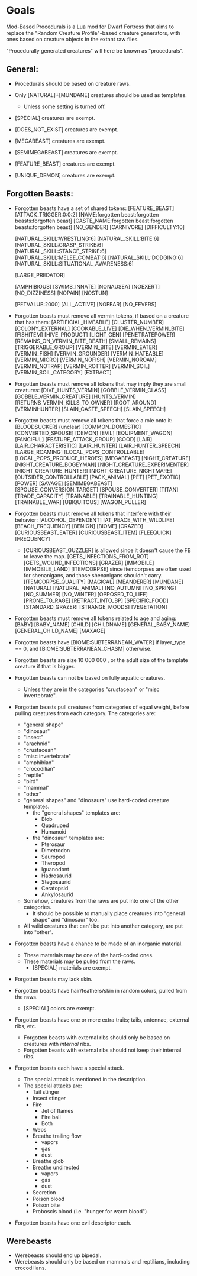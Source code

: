 # Goals

Mod-Based Procedurals is a Lua mod for Dwarf 
Fortress that aims to replace the "Random Creature Profile"-based creature generators, with ones based on creature objects in the extant raw files.

"Procedurally generated creatures" will here be known as "procedurals".

## General:

- Procedurals should be based on creature raws.


- Only [NATURAL]+[MUNDANE] creatures should be used as templates.
	- Unless some setting is turned off.

- [SPECIAL] creatures are exempt.

- [DOES_NOT_EXIST] creatures are exempt.

- [MEGABEAST] creatures are exempt.

- [SEMIMEGABEAST] creatures are exempt.

- [FEATURE_BEAST] creatures are exempt.

- [UNIQUE_DEMON] creatures are exempt.


## Forgotten Beasts:

- Forgotten beasts have a set of shared tokens:
    [FEATURE_BEAST]
    [ATTACK_TRIGGER:0:0:2]
    [NAME:forgotten beast:forgotten beasts:forgotten beast]
    [CASTE_NAME:forgotten beast:forgotten beasts:forgotten beast]
    [NO_GENDER]
    [CARNIVORE]
    [DIFFICULTY:10]
	
    [NATURAL_SKILL:WRESTLING:6]
    [NATURAL_SKILL:BITE:6]
    [NATURAL_SKILL:GRASP_STRIKE:6]
    [NATURAL_SKILL:STANCE_STRIKE:6]
    [NATURAL_SKILL:MELEE_COMBAT:6]
    [NATURAL_SKILL:DODGING:6]
    [NATURAL_SKILL:SITUATIONAL_AWARENESS:6]
	
    [LARGE_PREDATOR]
	
	[AMPHIBIOUS]
	[SWIMS_INNATE]
	[NONAUSEA]
	[NOEXERT]
	[NO_DIZZINESS]
	[NOPAIN]
	[NOSTUN]
	
	[PETVALUE:2000]
	[ALL_ACTIVE]
	[NOFEAR]
	[NO_FEVERS]
	
- Forgotten beasts must remove all vermin tokens, if based on a creature that has them:
	[ARTIFICIAL_HIVEABLE]
	[CLUSTER_NUMBER]
	[COLONY_EXTERNAL]
	[COOKABLE_LIVE]
	[DIE_WHEN_VERMIN_BITE]
	[FISHITEM]
	[HIVE_PRODUCT]
	[LIGHT_GEN]
	[PENETRATEPOWER]
	[REMAINS_ON_VERMIN_BITE_DEATH]
	[SMALL_REMAINS]
	[TRIGGERABLE_GROUP]
	[VERMIN_BITE]
	[VERMIN_EATER]
	[VERMIN_FISH]
	[VERMIN_GROUNDER]
	[VERMIN_HATEABLE]
	[VERMIN_MICRO]
	[VERMIN_NOFISH]
	[VERMIN_NOROAM]
	[VERMIN_NOTRAP]
	[VERMIN_ROTTER]
	[VERMIN_SOIL]
	[VERMIN_SOIL_CATEGORY]
	[EXTRACT]

- Forgotten beasts must remove all tokens that may imply they are small creatures:
	[DIVE_HUNTS_VERMIN]
	[GOBBLE_VERMIN_CLASS]
	[GOBBLE_VERMIN_CREATURE]
	[HUNTS_VERMIN]
	[RETURNS_VERMIN_KILLS_TO_OWNER]
	[ROOT_AROUND]
	[VERMINHUNTER]
	[SLAIN_CASTE_SPEECH]
	[SLAIN_SPEECH]
	
- Forgotten beasts must remove all tokens that force a role onto it:
	[BLOODSUCKER] (unclear)
	[COMMON_DOMESTIC]
	[CONVERTED_SPOUSE]
	[DEMON]
	[EVIL]
	[EQUIPMENT_WAGON]
	[FANCIFUL]
	[FEATURE_ATTACK_GROUP]
	[GOOD]
	[LAIR]
	[LAIR_CHARACTERISTIC]
	[LAIR_HUNTER]
	[LAIR_HUNTER_SPEECH]
	[LARGE_ROAMING]
	[LOCAL_POPS_CONTROLLABLE]
	[LOCAL_POPS_PRODUCE_HEROES]
	[MEGABEAST]
	[NIGHT_CREATURE]
	[NIGHT_CREATURE_BOGEYMAN]
	[NIGHT_CREATURE_EXPERIMENTER]
	[NIGHT_CREATURE_HUNTER]
	[NIGHT_CREATURE_NIGHTMARE]
	[OUTSIDER_CONTROLLABLE]
	[PACK_ANIMAL]
	[PET]
	[PET_EXOTIC]
	[POWER]
	[SAVAGE]
	[SEMIMEGABEAST]
	[SPOUSE_CONVERSION_TARGET]
	[SPOUSE_CONVERTER]
	[TITAN]
	[TRADE_CAPACITY]
	[TRAINABLE]
	[TRAINABLE_HUNTING]
	[TRAINABLE_WAR]
	[UBIQUITOUS]
	[WAGON_PULLER]
	
- Forgotten beasts must remove all tokens that interfere with their behavior:
	[ALCOHOL_DEPENDENT]
	[AT_PEACE_WITH_WILDLIFE]
	[BEACH_FREQUENCY]
	[BENIGN]
	[BIOME]
	[CRAZED]
	[CURIOUSBEAST_EATER]
	[CURIOUSBEAST_ITEM]
	[FLEEQUICK]
	[FREQUENCY]
	- [CURIOUSBEAST_GUZZLER] is allowed since it doesn't cause the FB to leave the map.
	[GETS_INFECTIONS_FROM_ROT]
	[GETS_WOUND_INFECTIONS]
	[GRAZER]
	[IMMOBILE]
	[IMMOBILE_LAND]
	[ITEMCORPSE] since itemcorpses are often used for shenanigans, and those shenanigans shouldn't carry.
	[ITEMCORPSE_QUALITY]
	[MAGICAL]
	[MEANDERER]
	[MUNDANE]
	[NATURAL]
	[NATURAL_ANIMAL]
	[NO_AUTUMN]
	[NO_SPRING]
	[NO_SUMMER]
	[NO_WINTER]
	[OPPOSED_TO_LIFE]
	[PRONE_TO_RAGE]
	[RETRACT_INTO_BP]
	[SPECIFIC_FOOD]
	[STANDARD_GRAZER]
	[STRANGE_MOODS]
	[VEGETATION]

- Forgotten beasts must remove all tokens related to age and aging:
	[BABY]
	[BABY_NAME]
	[CHILD]
	[CHILDNAME]
	[GENERAL_BABY_NAME]
	[GENERAL_CHILD_NAME]
	[MAXAGE]
	
- Forgotten beasts have [BIOME:SUBTERRANEAN_WATER] if layer_type == 0, and [BIOME:SUBTERRANEAN_CHASM] otherwise.

- Forgotten beasts are size 10 000 000 , or the adult size of the template creature if that is bigger.

- Forgotten beasts can not be based on fully aquatic creatures.
	- Unless they are in the categories "crustacean" or "misc invertebrate".
	
- Forgotten beasts pull creatures from categories of equal weight, before pulling creatures from each category. The categories are:
	- "general shape"
	- "dinosaur"
	- "insect"
	- "arachnid"
	- "crustacean"
	- "misc invertebrate"
	- "amphibian"
	- "crocodilian"
	- "reptile"
	- "bird"
	- "mammal"
	- "other"
	- "general shapes" and "dinosaurs" use hard-coded creature templates.
		- the "general shapes" templates are:		
			- Blob
			- Quadruped
			- Humanoid
		- the "dinosaur" templates are:		
			- Pterosaur
			- Dimetrodon
			- Sauropod
			- Theropod
			- Iguanodont
			- Hadrosaurid
			- Stegosaurid
			- Ceratopsid
			- Ankylosaurid
	- Somehow, creatures from the raws are put into one of the other categories.
		- It should be possible to manually place creatures into "general shape" and "dinosaur" too.
	- All valid creatures that can't be put into another category, are put into "other".

- Forgotten beasts have a chance to be made of an inorganic material.
	- These materials may be one of the hard-coded ones.
	- These materials may be pulled from the raws.
		- [SPECIAL] materials are exempt.

- Forgotten beasts may lack skin.

- Forgotten beasts have hair/feathers/skin in random colors, pulled from the raws.
	- [SPECIAL] colors are exempt.

- Forgotten beasts have one or more extra traits; tails, antennae, external ribs, etc.
	- Forgotten beasts with external ribs should only be based on creatures with *internal* ribs.
	- Forgotten beasts with external ribs should not keep their internal ribs.
	
- Forgotten beasts each have a special attack.
	- The special attack is mentioned in the description.
	- The special attacks are:
		- Tail stinger
		- Insect stinger
		- Fire 
			- Jet of flames
			- Fire ball
			- Both
		- Webs
		- Breathe trailing flow
			- vapors
			- gas
			- dust
		- Breathe glob
		- Breathe undirected
			- vapors
			- gas
			- dust
		- Secretion
		- Poison blood
		- Poison bite
		- Proboscis blood (i.e. "hunger for warm blood")
		
- Forgotten beasts have one evil descriptor each.

## Werebeasts

- Werebeasts should end up bipedal.
- Werebeasts should only be based on mammals and reptilians, including crocodilians.


